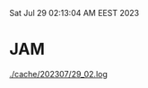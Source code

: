 Sat Jul 29 02:13:04 AM EEST 2023
# JAM
<a href='./cache/202307/29_02.log'>./cache/202307/29_02.log</a>
